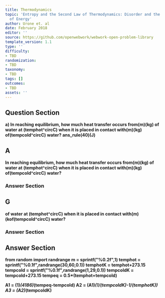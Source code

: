 ```yaml
---
title: Thermodynamics
topic: 'Entropy and the Second Law of Thermodynamics: Disorder and the Unavailability
  of Energy'
author: Urone et. al
date: February 2018
editor: ''
source: https://github.com/openwebwork/webwork-open-problem-library
template_version: 1.1
type: ''
difficulty:
- TBD
randomization:
- TBD
taxonomy:
- TBD
tags: []
outcomes:
- TBD
assets: ''
---
```


## Question Section 

<b>
a) In reaching equilibrium, how much heat transfer occurs from(m)(kg) of water at (temphot^circC) when it is placed in contact with(m)(kg) of(tempcold^circC) water?
ans_rule(40)(J)

## A
In reaching equilibrium, how much heat transfer occurs from(m)(kg) of water at (temphot^circC) when it is placed in contact with(m)(kg) of(tempcold^circC) water?
### Answer Section
## G
of water at (temphot^circC) when it is placed in contact with(m)(kof(tempcold^circC) water?
### Answer Section


## Answer Section

from random import randrange
m = sprintf("%0.2f",1)
temphot = sprintf("%0.1f",randrange(30,60,0.1))
temphotK = temphot+273.15
tempcold = sprintf("%0.1f",randrange(1,29,0.1))
tempcoldK = tempcold+273.15
tempeq = 0.5*(temphot+tempcold)

A1 = (1)*(4186)*(tempeq-tempcold)
A2 = (A1)*(1/(tempcoldK)-1/(temphotK))
A3 = (A2)*(tempcoldK)